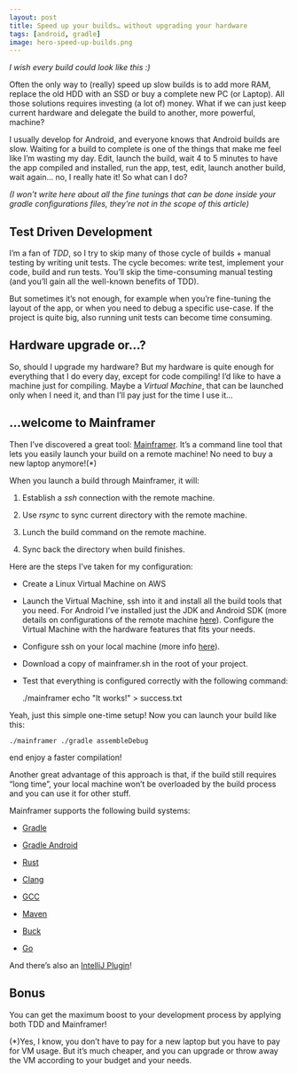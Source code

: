 ```yaml
---
layout: post
title: Speed up your builds… without upgrading your hardware
tags: [android, gradle]
image: hero-speed-up-builds.png
---
```


*I wish every build could look like this :)*


Often the only way to (really) speed up slow builds is to add more RAM, replace the old HDD with an SSD or buy a complete new PC (or Laptop). All those solutions requires investing (a lot of) money. What if we can just keep current hardware and delegate the build to another, more powerful, machine?

I usually develop for Android, and everyone knows that Android builds are slow. Waiting for a build to complete is one of the things that make me feel like I’m wasting my day. Edit, launch the build, wait 4 to 5 minutes to have the app compiled and installed, run the app, test, edit, launch another build, wait again… no, I really hate it! So what can I do?

*(I won’t write here about all the fine tunings that can be done inside your gradle configurations files, they’re not in the scope of this article)*

## Test Driven Development

I’m a fan of *TDD*, so I try to skip many of those cycle of builds + manual testing by writing unit tests. The cycle becomes: write test, implement your code, build and run tests. You’ll skip the time-consuming manual testing (and you’ll gain all the well-known benefits of TDD).

But sometimes it’s not enough, for example when you’re fine-tuning the layout of the app, or when you need to debug a specific use-case. If the project is quite big, also running unit tests can become time consuming.

## Hardware upgrade or…?

So, should I upgrade my hardware? But my hardware is quite enough for everything that I do every day, except for code compiling! I’d like to have a machine just for compiling. Maybe a *Virtual Machine*, that can be launched only when I need it, and than I’ll pay just for the time I use it…

## …welcome to Mainframer

Then I’ve discovered a great tool: [Mainframer](https://github.com/gojuno/mainframer). It’s a command line tool that lets you easily launch your build on a remote machine! No need to buy a new laptop anymore!(*)

When you launch a build through Mainframer, it will:

1. Establish a *ssh* connection with the remote machine.

1. Use *rsync* to sync current directory with the remote machine.

1. Lunch the build command on the remote machine.

1. Sync back the directory when build finishes.

Here are the steps I’ve taken for my configuration:

* Create a Linux Virtual Machine on AWS

* Launch the Virtual Machine, ssh into it and install all the build tools that you need. For Android I’ve installed just the JDK and Android SDK (more details on configurations of the remote machine [here](https://github.com/gojuno/mainframer/blob/development/docs/SETUP_REMOTE.md)). Configure the Virtual Machine with the hardware features that fits your needs.

* Configure ssh on your local machine (more info [here](https://github.com/gojuno/mainframer/blob/development/docs/SETUP_LOCAL.md)).

* Download a copy of mainframer.sh in the root of your project.

* Test that everything is configured correctly with the following command:

    ./mainframer echo "It works!" > success.txt

Yeah, just this simple one-time setup! Now you can launch your build like this:

    ./mainframer ./gradle assembleDebug

end enjoy a faster compilation!

Another great advantage of this approach is that, if the build still requires “long time”, your local machine won’t be overloaded by the build process and you can use it for other stuff.

Mainframer supports the following build systems:

* [Gradle](https://github.com/gojuno/mainframer/blob/development/samples/gradle)

* [Gradle Android](https://github.com/gojuno/mainframer/blob/development/samples/gradle-android)

* [Rust](https://github.com/gojuno/mainframer/blob/development/samples/rust)

* [Clang](https://github.com/gojuno/mainframer/blob/development/samples/clang)

* [GCC](https://github.com/gojuno/mainframer/blob/development/samples/gcc)

* [Maven](https://github.com/gojuno/mainframer/blob/development/samples/mvn)

* [Buck](https://github.com/gojuno/mainframer/blob/development/samples/buck)

* [Go](https://github.com/gojuno/mainframer/blob/development/samples/go)

And there’s also an [IntelliJ Plugin](https://github.com/elpassion/mainframer-intellij-plugin)!

## Bonus

You can get the maximum boost to your development process by applying both TDD and Mainframer!

(*)Yes, I know, you don’t have to pay for a new laptop but you have to pay for VM usage. But it’s much cheaper, and you can upgrade or throw away the VM according to your budget and your needs.
